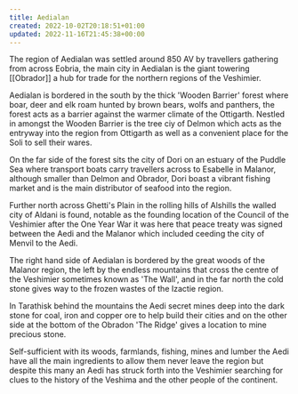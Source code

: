 ```yaml
---
title: Aedialan
created: 2022-10-02T20:18:51+01:00
updated: 2022-11-16T21:45:38+00:00
---
```

The region of Aedialan was settled around 850 AV by travellers gathering from across Eobria, the main city in Aedialan is the giant towering [[Obrador]] a hub for trade for the northern regions of the Veshimier.  

Aedialan is bordered in the south by the thick 'Wooden Barrier' forest where boar, deer and elk roam hunted by brown bears, wolfs and panthers, the forest acts as a barrier against the warmer climate of the Ottigarth. Nestled in amongst the Wooden Barrier is the tree ciy of Delmon which acts as the entryway into the region from Ottigarth as well as a convenient place for the Soli to sell their wares.  

On the far side of the forest sits the city of Dori on an estuary of the Puddle Sea where transport boats carry travellers across to Esabelle in Malanor, although smaller than Delmon and Obrador, Dori boast a vibrant fishing market and is the main distributor of seafood into the region.  

Further north across Ghetti's Plain in the rolling hills of Alshills the walled city of Aldani is found, notable as the founding location of the Council of the Veshimier after the One Year War it was here that peace treaty was signed between the Aedi and the Malanor which included ceeding the city of Menvil to the Aedi.  

The right hand side of Aedialan is bordered by the great woods of the Malanor region, the left by the endless mountains that cross the centre of the Veshimier sometimes known as 'The Wall', and in the far north the cold stone gives way to the frozen wastes of the Izactie region.  

In Tarathisk behind the mountains the Aedi secret mines deep into the dark stone for coal, iron and copper ore to help build their cities and on the other side at the bottom of the Obradon 'The Ridge' gives a location to mine precious stone.  

Self-sufficient with its woods, farmlands, fishing, mines and lumber the Aedi have all the main ingredients to allow them never leave the region but despite this many an Aedi has struck forth into the Veshimier searching for clues to the history of the Veshima and the other people of the continent.